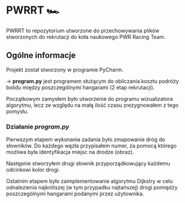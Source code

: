 # PWRRT :racing_car:
PWRRT to repozytorium utworzone do przechowywania plików stworzonych do rekrutacji do koła naukowego PWR Racing Team.

## Ogólne informacje
Projekt został stworzony w programie PyCharm.

-> **program.py** jest programem służącym do obliczania kosztu podróży bolidu między poszczególnymi hangarami (2 etap rekrutacji).

Początkowym zamysłem było utworzenie do programu wizualizatora algorytmu, lecz ze względu na małą ilość czasu zrezygnowałem z tego pomysłu.

### Działanie *program.py*

Pierwszym etapem wykonania zadania było zmapowanie dróg do słowników. Do każdego węzła przypisałem numer, 
za pomocą którego możliwa była identyfikacja miejsc na drodze (obraz).

Następnie stworzyłem drugi słownik przyporządkowujący każdemu odcinkowi kolor drogi.

Ostatnim etapem było zaimplementowanie algorytmu Dijkstry w celu odnalezienia najkrótszej (w tym przypadku najtańszej) 
drogi pomiędzy poszczególnymi hangarami podanymi przez użytownika.
